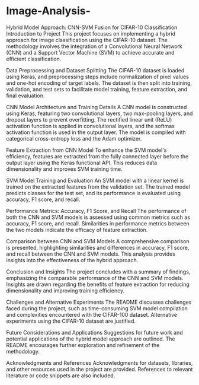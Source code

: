 # Image-Analysis-

Hybrid Model Approach: CNN-SVM Fusion for CIFAR-10 Classification
Introduction to Project
This project focuses on implementing a hybrid approach for image classification using the CIFAR-10 dataset. The methodology involves the integration of a Convolutional Neural Network (CNN) and a Support Vector Machine (SVM) to achieve accurate and efficient classification.

Data Preprocessing and Dataset Splitting
The CIFAR-10 dataset is loaded using Keras, and preprocessing steps include normalization of pixel values and one-hot encoding of target labels. The dataset is then split into training, validation, and test sets to facilitate model training, feature extraction, and final evaluation.

CNN Model Architecture and Training Details
A CNN model is constructed using Keras, featuring two convolutional layers, two max-pooling layers, and dropout layers to prevent overfitting. The rectified linear unit (ReLU) activation function is applied in convolutional layers, and the softmax activation function is used in the output layer. The model is compiled with categorical cross-entropy loss and the Adam optimizer.

Feature Extraction from CNN Model
To enhance the SVM model's efficiency, features are extracted from the fully connected layer before the output layer using the Keras functional API. This reduces data dimensionality and improves SVM training time.

SVM Model Training and Evaluation
An SVM model with a linear kernel is trained on the extracted features from the validation set. The trained model predicts classes for the test set, and its performance is evaluated using accuracy, F1 score, and recall.

Performance Metrics: Accuracy, F1 Score, and Recall
The performance of both the CNN and SVM models is assessed using common metrics such as accuracy, F1 score, and recall. Similarities in performance metrics between the two models indicate the efficacy of feature extraction.

Comparison between CNN and SVM Models
A comprehensive comparison is presented, highlighting similarities and differences in accuracy, F1 score, and recall between the CNN and SVM models. This analysis provides insights into the effectiveness of the hybrid approach.

Conclusion and Insights
The project concludes with a summary of findings, emphasizing the comparable performance of the CNN and SVM models. Insights are drawn regarding the benefits of feature extraction for reducing dimensionality and improving training efficiency.

Challenges and Alternative Experiments
The README discusses challenges faced during the project, such as time-consuming SVM model compilation and complexities encountered with the CIFAR-100 dataset. Alternative experiments using the CIFAR-10 dataset are justified.

Future Considerations and Applications
Suggestions for future work and potential applications of the hybrid model approach are outlined. The README encourages further exploration and refinement of the methodology.

Acknowledgments and References
Acknowledgments for datasets, libraries, and other resources used in the project are provided. References to relevant literature or code snippets are also included.
